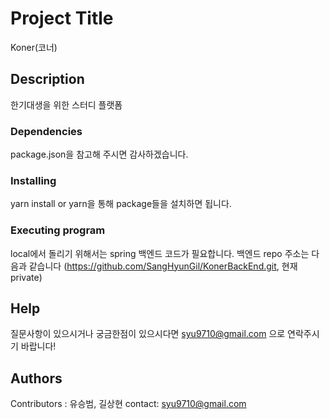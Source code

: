 
# Project Title

Koner(코너)

## Description

한기대생을 위한 스터디 플랫폼

### Dependencies

package.json을 참고해 주시면 감사하겠습니다.

### Installing

yarn install or yarn을 통해 package들을 설치하면 됩니다.

### Executing program

local에서 돌리기 위해서는 spring 백엔드 코드가 필요합니다. 
백엔드 repo 주소는 다음과 같습니다 (https://github.com/SangHyunGil/KonerBackEnd.git, 현재 private)

## Help

질문사항이 있으시거나 궁금한점이 있으시다면 syu9710@gmail.com 으로 연락주시기 바랍니다! 

## Authors

Contributors : 유승범, 길상현 contact: syu9710@gmail.com
